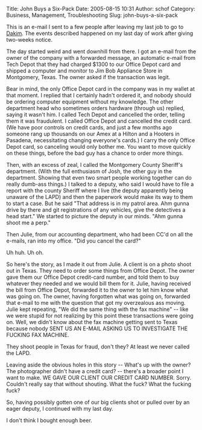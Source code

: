 Title: John Buys a Six-Pack
Date: 2005-08-15 10:31
Author: schof
Category: Business, Management, Troubleshooting
Slug: john-buys-a-six-pack

This is an e-mail I sent to a few people after leaving my last job to go
to [Dakim](http://www.dakim.com). The events described happened on my
last day of work after giving two-weeks notice.

The day started weird and went downhill from there. I got an e-mail from
the owner of the company with a forwarded message, an automatic e-mail
from Tech Depot that they had charged \$1300 to our Office Depot card
and shipped a computer and monitor to Jim Bob Appliance Store in
Montgomery, Texas. The owner asked if the transaction was legit.

Bear in mind, the only Office Depot card in the company was in my wallet
at that moment. I replied that I certainly hadn't ordered it, and nobody
should be ordering computer equipment without my knowledge. The other
department head who sometimes orders hardware (through us) replied,
saying it wasn't him. I called Tech Depot and cancelled the order,
telling them it was fraudulent. I called Office Depot and cancelled the
credit card. (We have poor controls on credit cards, and just a few
months ago someone rang up thousands on our Amex at a Hilton and a
Hooters in Pasadena, necessitating changing everyone's cards.) I carry
the only Office Depot card, so canceling would only bother me. You want
to move quickly on these things, before the bad guy has a chance to
order more things.

Then, with an excess of zeal, I called the Montgomery County Sheriff's
department. (With the full enthusiasm of Josh, the other guy in the
department. Showing that even two smart people working together can do
really dumb-ass things.) I talked to a deputy, who said I would have to
file a report with the county Sheriff where I live (the deputy
apparently being unaware of the LAPD) and then the paperwork would make
its way to them to start a case. But he said "That address is in my
patrol area. Ahm gunna drive by there and git registrations of any
vehicles, give the detectives a head start." We started to picture the
deputy in our minds. "Ahm gunna shoot me a perp."

Then Julie, from our accounting department, who had been CC'd on all the
e-mails, ran into my office. "Did you cancel the card?"

Uh huh. Uh oh.

So here's the story, as I made it out from Julie. A client is on a photo
shoot out in Texas. They need to order some things from Office Depot.
The owner gave them our Office Depot credit-card number, and told them
to buy whatever they needed and we would bill them for it. Julie, having
received the bill from Office Depot, forwarded it to the owner to let
him know what was going on. The owner, having forgotten what was going
on, forwarded that e-mail to me with the question that got my
overzealous ass moving. Julie kept repeating, "We did the same thing
with the fax machine" -- like we were stupid for not realizing by this
point these transactions were going on. Well, we didn't know about the
fax machine getting sent to Texas because nobody SENT US AN E-MAIL
ASKING US TO INVESTIGATE THE FUCKING FAX MACHINE.

They shoot people in Texas for fraud, don't they? At least we never
called the LAPD.

Leaving aside the obvious holes in this story -- What's up with the
owner? The photographer didn't have a credit card? -- there's a broader
point I want to make. WE GAVE OUR CLIENT OUR CREDIT CARD NUMBER. Sorry.
Couldn't really say that without shouting. What the fuck? What the
fucking fuck?

So, having possibly gotten one of our big clients shot or pulled over by
an eager deputy, I continued with my last day.

I don't think I bought enough beer.

